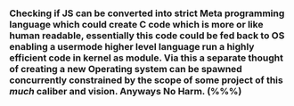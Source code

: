 ### Checking if JS can be converted into strict Meta programming language which could create C code which is more or like human readable, essentially this code could be fed back to OS enabling a usermode higher level language run a highly efficient code in kernel as module. Via this a separate thought of creating a new Operating system can be spawned concurrently constrained by the scope of some project of this *much* caliber and vision. Anyways No Harm. (%%%)
